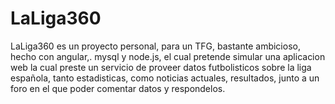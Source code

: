 # LaLiga360
LaLiga360 es un proyecto personal, para un TFG, bastante ambicioso, hecho con angular,. mysql y node.js, el cual pretende simular una aplicacion web la cual preste un servicio de proveer datos futbolisticos sobre la liga española, tanto estadisticas, como noticias actuales, resultados, junto a un foro en el que poder comentar datos y respondelos.
